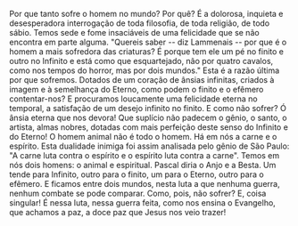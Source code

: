 Por que tanto sofre o homem no mundo? Por quê? É a dolorosa, inquieta e desesperadora interrogação de toda filosofia, de toda religião, de todo sábio. Temos sede e fome insaciáveis de uma felicidade que se não encontra em parte alguma. "Quereis saber -- diz Lammenais -- por que é o homem a mais sofredora das criaturas? É porque tem ele um pé no finito e outro no Infinito e está como que esquartejado, não por quatro cavalos, como nos tempos do horror, mas por dois mundos." Esta é a razão última por que sofremos. Dotados de um coração de ânsias infinitas, criados à imagem e à semelhança do Eterno, como podem o finito e o efêmero contentar-nos? E procuramos loucamente uma felicidade eterna no temporal, a satisfação de um desejo infinito no finito. E como não sofrer? Ó ânsia eterna que nos devora! Que suplício não padecem o gênio, o santo, o artista, almas nobres, dotadas com mais perfeição deste senso do Infinito e do Eterno! O homem animal não é todo o homem. Há em nós a carne e o espírito. Esta dualidade inimiga foi assim analisada pelo gênio de São Paulo: "A carne luta contra o espírito e o espírito luta contra a carne". Temos em nós dois homens: o animal e espiritual. Pascal diria o Anjo e a Besta. Um tende para Infinito, outro para o finito, um para o Eterno, outro para o efêmero. E ficamos entre dois mundos, nesta luta a que nenhuma guerra, nenhum combate se pode comparar. Como, pois, não sofrer? E, coisa singular! É nessa luta, nessa guerra feita, como nos ensina o Evangelho, que achamos a paz, a doce paz que Jesus nos veio trazer!